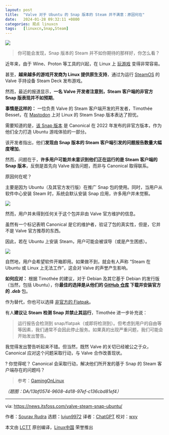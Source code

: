 ```yaml
---
layout: post
title:	"Valve 对于 Ubuntu 的 Snap 版本的 Steam 并不满意：原因何在"
date:	2024-01-28 09:32:11 +0800 
categories:	观点 linuxcn 
tags:	[linuxcn,Snap,Steam]
---
```



![](/Asserts/Images//attachment/album/202401/28/093058ewv0j4za4i4a4lgv.jpg)



> 
> 你可能会发现，Snap 版本的 Steam 并不如你期待的那样好，你怎么看？
> 
> 
> 


近年来，由于 Wine、Proton 等工具的兴起，在 Linux 上 [玩游戏](https://itsfoss.com/linux-gaming-guide/) 变得非常容易。


甚至，**越来越多的游戏开发商为 Linux 提供原生支持**，通过为运行 [SteamOS](https://itsfoss.com/steamos/) 的 Valve 手持设备 Steam Deck 发布游戏。


然而，最近的报道显示，**一名 Valve 开发者注意到，Steam 客户端的非官方 Snap 版表现并不如预期**。


**事情是这样的：** 一位负责 Valve 的 Steam 客户端开发的开发者，Timothée Besset，在 [Mastodon](https://mastodon.social/@TTimo/111772575146054328) 上对 Linux 的 Steam Snap 版本表达了担忧。


需要知道的是，[该 Snap 版本](https://snapcraft.io/steam) 是 Canonical 在 2022 年发布的非官方版本，作为他们全力打造 Ubuntu 游戏体验的一部分。


该开发者指出，他们**发现由 Snap 版本的 Steam 客户端引发的问题报告数量大幅度增加**。


然而，问题在于，**许多用户可能并未意识到他们正在运行的是 Steam 客户端的 Snap 版本**，反倒是首先向 Valve 报告问题，而非与 Canonical 取得联系。


原因何在呢？


主要是因为 Ubuntu（及其官方发行版）在推广 Snap 包的使用。同时，当用户从软件中心安装 Steam 时，系统会默认安装 Snap 应用，许多用户并未觉察。


![](/Asserts/Images//attachment/album/202401/28/093213o7fj669azh5cijj6.png)


然而，用户并未得到任何关于这个包并非由 Valve 官方维护的信息。


虽然有一个标记表明 Canonical 是它的维护者，验证了包的真实性，但是，它并不是 Valve 官方推荐的东西。


因此，若在 Ubuntu 上安装 Steam，用户可能会被误导（或是产生困惑）。


![](/Asserts/Images//attachment/album/202401/28/093213jefqwvijeq7jfbue.png)


自然地，用户会希望软件开箱即用。如果做不到，就会有人声称 “Steam 在 Ubuntu 或 Linux 上无法工作”，这会对 Valve 的声誉产生影响。


**如何应对：** 根据 Timothée 的建议，对于 Debian 及其它基于 Debian 的发行版（当然，包括 Ubuntu），你**最佳的选择是从他们的 [GitHub 仓库](https://github.com/ValveSoftware/steam-for-linux/) 下载并安装官方的 *.deb*** 包。


作为替代，你也可以选择 [非官方的 Flatpak](https://flathub.org/apps/com.valvesoftware.Steam)。


有人**建议让 Steam 检测 Snap 并禁止其运行**，Timothée 进一步补充说：



> 
> 运行报告会检测到 snap/flatpak（或即将检测到）。但考虑到用户的自由等等因素，我们通常不会因此停止服务。如果真的出现严重问题，我们可能会开始发出警告。
> 
> 
> 


我觉得发出警告听起来不错。但当然，既然 Valve 的关切已经被公之于众，Canonical 应对这个问题采取行动，与 Valve 合作改善现状。


? 你觉得呢？ Canonical 会采取行动，解决他们所开发的基于 Snap 的 Steam 客户端存在的问题吗？



> 
> 参考：[GamingOnLinux](https://www.gamingonlinux.com/2024/01/valve-seeing-increasing-bug-reports-due-to-steam-snap-other-methods-recommended/)
> 
> 
> 


*（题图：DA/13bf0574-9608-4d18-97ef-c136cbd81ef4）*




---


via: <https://news.itsfoss.com/valve-steam-snap-ubuntu/>


作者：[Sourav Rudra](https://news.itsfoss.com/author/sourav/) 选题：[lujun9972](https://github.com/lujun9972) 译者：[ChatGPT](https://linux.cn/lctt/ChatGPT) 校对：[wxy](https://github.com/wxy)


本文由 [LCTT](https://github.com/LCTT/TranslateProject) 原创编译，[Linux中国](https://linux.cn/) 荣誉推出
